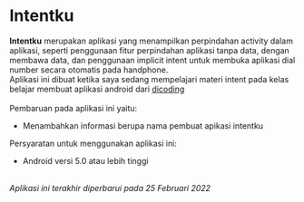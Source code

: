 # Intentku
<b>Intentku</b> merupakan aplikasi yang menampilkan perpindahan activity dalam aplikasi, seperti penggunaan fitur perpindahan aplikasi tanpa data, dengan membawa data, dan penggunaan implicit intent untuk membuka aplikasi dial number secara otomatis pada handphone.
<br>Aplikasi ini dibuat ketika saya sedang mempelajari materi intent pada kelas belajar membuat aplikasi android dari <a href="https://www.dicoding.com">dicoding</a>
<br><br>Pembaruan pada aplikasi ini yaitu:
<ul>
  <li>Menambahkan informasi berupa nama pembuat apikasi intentku</li>
</ul>
Persyaratan untuk menggunakan aplikasi ini:
<ul>
  <li>Android versi 5.0 atau lebih tinggi</li>
</ul>

<br><i>Aplikasi ini terakhir diperbarui pada 25 Februari 2022</i>
